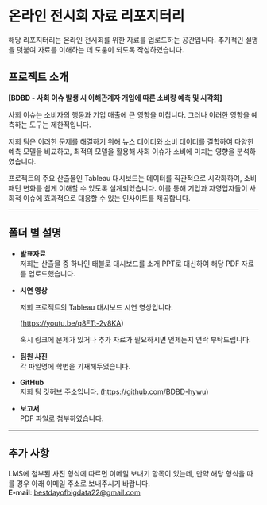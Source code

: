 # 온라인 전시회 자료 리포지터리

해당 리포지터리는 온라인 전시회를 위한 자료를 업로드하는 공간입니다. 추가적인 설명을 덧붙여 자료를 이해하는 데 도움이 되도록 작성하였습니다.

## 프로젝트 소개  
**[BDBD - 사회 이슈 발생 시 이해관계자 개입에 따른 소비량 예측 및 시각화]**  

사회 이슈는 소비자의 행동과 기업 매출에 큰 영향을 미칩니다. 그러나 이러한 영향을 예측하는 도구는 제한적입니다.  

저희 팀은 이러한 문제를 해결하기 위해 뉴스 데이터와 소비 데이터를 결합하여 다양한 예측 모델을 비교하고, 최적의 모델을 활용해 사회 이슈가 소비에 미치는 영향을 분석하였습니다.  

프로젝트의 주요 산출물인 Tableau 대시보드는 데이터를 직관적으로 시각화하여, 소비 패턴 변화를 쉽게 이해할 수 있도록 설계되었습니다. 이를 통해 기업과 자영업자들이 사회적 이슈에 효과적으로 대응할 수 있는 인사이트를 제공합니다.  

---

## 폴더 별 설명

- **발표자료**  
  저희는 산출물 중 하나인 태블로 대시보드를 소개 PPT로 대신하여 해당 PDF 자료를 업로드했습니다.

- **시연 영상**

  저희 프로젝트의 Tableau 대시보드 시연 영상입니다.   

  (https://youtu.be/q8FTt-2v8KA)  

  혹시 링크에 문제가 있거나 추가 자료가 필요하시면 언제든지 연락 부탁드립니다.  

- **팀원 사진**  
  각 파일명에 학번을 기재해두었습니다.

- **GitHub**  
  저희 팀 깃허브 주소입니다. (https://github.com/BDBD-hywu)

- **보고서**  
  PDF 파일로 첨부하였습니다.

---

## 추가 사항
LMS에 첨부된 사진 형식에 따르면 이메일 보내기 항목이 있는데, 만약 해당 형식을 따를 경우 아래 이메일 주소로 보내주시기 바랍니다.  
**E-mail**: bestdayofbigdata22@gmail.com
